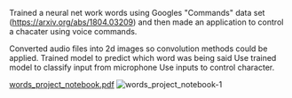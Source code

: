 Trained a neural net work words using Googles "Commands" data set (https://arxiv.org/abs/1804.03209) and then made an application to control a chacater using voice commands.

Converted audio files into 2d images so convolution methods could be applied.
Trained model to predict which word was being said
Use trained model to classify input from microphone
Use inputs to control character.

[words_project_notebook.pdf](https://github.com/unsupervised-machine/voice_recognition_project/files/12597023/words_project_notebook.pdf)
![words_project_notebook-1](https://github.com/unsupervised-machine/voice_recognition_project/assets/23567561/1f41a04b-6708-4cbc-b80f-dba751954b6b)
